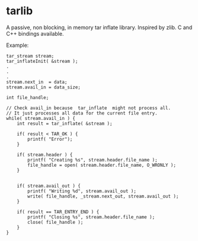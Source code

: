 tarlib
======

A passive, non blocking, in memory tar inflate library. Inspired by zlib.
C and C++ bindings available.

Example:

    tar_stream stream;
    tar_inflateInit( &stream );
    .
    .
    .
    stream.next_in  = data;
    stream.avail_in = data_size;
    
    int file_handle;
    
    // Check avail_in because  tar_inflate  might not process all.
    // It just processes all data for the current file entry.
    while( stream.avail_in ) {
    	int result = tar_inflate( &stream );
    	
    	if( result < TAR_OK ) {
    		printf( "Error");
    	}
    	
    	if( stream.header ) {
    		printf( "Creating %s", stream.header.file_name );
    		file_handle = open( stream.header.file_name, O_WRONLY );
    	}
    
    	
    	if( stream.avail_out ) {
    		printf( "Writing %d", stream.avail_out );
    		write( file_handle, _stream.next_out, stream.avail_out );
    	}
    	
    	if( result == TAR_ENTRY_END ) {
    		printf( "Closing %s", stream.header.file_name );
    		close( file_handle );
    	}
    }
    
